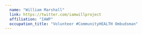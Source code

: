 ```yaml
---
  name: "William Marshall"
  link: https://twitter.com/iamwillproject
  affiliation: "IAWP"
  occupation_title: "Volunteer #CommunityHEALTH Ombudsman"
---
```

